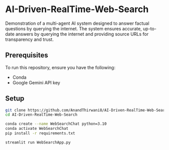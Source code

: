 # AI-Driven-RealTime-Web-Search
Demonstration of a multi-agent AI system designed to answer factual questions by querying the internet. The system ensures accurate, up-to-date answers by querying the internet and providing source URLs for transparency and trust.

## Prerequisites
To run this repository, ensure you have the following:
- Conda 
- Google Gemini API key

## Setup
```bash
git clone https://github.com/AnandThirwani8/AI-Driven-RealTime-Web-Search.git
cd AI-Driven-RealTime-Web-Search

conda create --name WebSearchChat python=3.10
conda activate WebSearchChat
pip install -r requirements.txt

streamlit run WebSearchApp.py
```
